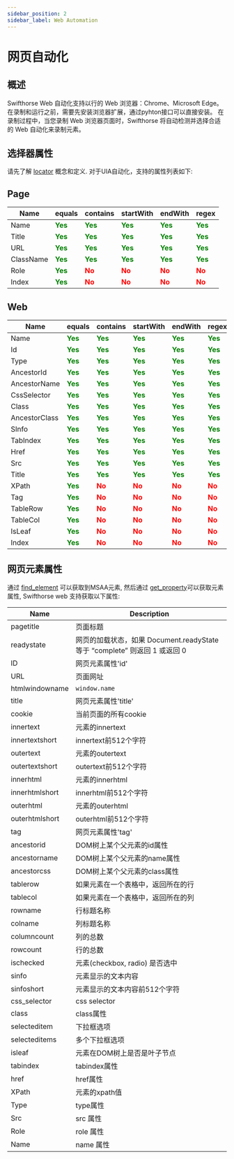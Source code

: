 ```yaml
---
sidebar_position: 2
sidebar_label: Web Automation 
---
```

# 网页自动化 
## 概述

Swifthorse Web 自动化支持以行的 Web 浏览器：Chrome、Microsoft Edge。
在录制和运行之前，需要先安装浏览器扩展，通过pyhton接口可以直接安装。
在录制过程中，当您录制 Web 浏览器页面时，Swifthorse 将自动检测并选择合适的 Web 自动化来录制元素。

## 选择器属性
请先了解 [locator](./locator.md) 概念和定义. 对于UIA自动化，支持的属性列表如下:

## Page

| Name      | equals | contains |startWith |endWith | regex
| ----------- | ----------- |----------- |----------- |----------- |----------- |
| Name |  <font color="Green"><B>Yes</B></font>   |<font color="Green"><B>Yes</B></font>|<font color="Green"><B>Yes</B></font>|<font color="Green"><B>Yes</B></font>|<font color="Green"><B>Yes</B></font>|
| Title |  <font color="Green"><B>Yes</B></font>   |<font color="Green"><B>Yes</B></font>|<font color="Green"><B>Yes</B></font>|<font color="Green"><B>Yes</B></font>|<font color="Green"><B>Yes</B></font>|
| URL |  <font color="Green"><B>Yes</B></font>   |<font color="Green"><B>Yes</B></font>|<font color="Green"><B>Yes</B></font>|<font color="Green"><B>Yes</B></font>|<font color="Green"><B>Yes</B></font>|
| ClassName |  <font color="Green"><B>Yes</B></font>   |<font color="Green"><B>Yes</B></font>|<font color="Green"><B>Yes</B></font>|<font color="Green"><B>Yes</B></font>|<font color="Green"><B>Yes</B></font>|
| Role |  <font color="Green"><B>Yes</B></font>   |<font color="Red"><B>No</B></font>|<font color="Red"><B>No</B></font>|<font color="Red"><B>No</B></font>|<font color="Red"><B>No</B></font>|
| Index |  <font color="Green"><B>Yes</B></font>   |<font color="Red"><B>No</B></font>|<font color="Red"><B>No</B></font>|<font color="Red"><B>No</B></font>|<font color="Red"><B>No</B></font>|

## Web

| Name      | equals | contains |startWith |endWith | regex
| ----------- | ----------- |----------- |----------- |----------- |----------- |
| Name |  <font color="Green"><B>Yes</B></font>   |<font color="Green"><B>Yes</B></font>|<font color="Green"><B>Yes</B></font>|<font color="Green"><B>Yes</B></font>|<font color="Green"><B>Yes</B></font>|
| Id |  <font color="Green"><B>Yes</B></font>   |<font color="Green"><B>Yes</B></font>|<font color="Green"><B>Yes</B></font>|<font color="Green"><B>Yes</B></font>|<font color="Green"><B>Yes</B></font>|
| Type |  <font color="Green"><B>Yes</B></font>   |<font color="Green"><B>Yes</B></font>|<font color="Green"><B>Yes</B></font>|<font color="Green"><B>Yes</B></font>|<font color="Green"><B>Yes</B></font>|
| AncestorId |  <font color="Green"><B>Yes</B></font>   |<font color="Green"><B>Yes</B></font>|<font color="Green"><B>Yes</B></font>|<font color="Green"><B>Yes</B></font>|<font color="Green"><B>Yes</B></font>|
| AncestorName |  <font color="Green"><B>Yes</B></font>   |<font color="Green"><B>Yes</B></font>|<font color="Green"><B>Yes</B></font>|<font color="Green"><B>Yes</B></font>|<font color="Green"><B>Yes</B></font>|
| CssSelector |  <font color="Green"><B>Yes</B></font>   |<font color="Green"><B>Yes</B></font>|<font color="Green"><B>Yes</B></font>|<font color="Green"><B>Yes</B></font>|<font color="Green"><B>Yes</B></font>|
| Class |  <font color="Green"><B>Yes</B></font>   |<font color="Green"><B>Yes</B></font>|<font color="Green"><B>Yes</B></font>|<font color="Green"><B>Yes</B></font>|<font color="Green"><B>Yes</B></font>|
| AncestorClass |  <font color="Green"><B>Yes</B></font>   |<font color="Green"><B>Yes</B></font>|<font color="Green"><B>Yes</B></font>|<font color="Green"><B>Yes</B></font>|<font color="Green"><B>Yes</B></font>|
| SInfo |  <font color="Green"><B>Yes</B></font>   |<font color="Green"><B>Yes</B></font>|<font color="Green"><B>Yes</B></font>|<font color="Green"><B>Yes</B></font>|<font color="Green"><B>Yes</B></font>|
| TabIndex |  <font color="Green"><B>Yes</B></font>   |<font color="Green"><B>Yes</B></font>|<font color="Green"><B>Yes</B></font>|<font color="Green"><B>Yes</B></font>|<font color="Green"><B>Yes</B></font>|
| Href |  <font color="Green"><B>Yes</B></font>   |<font color="Green"><B>Yes</B></font>|<font color="Green"><B>Yes</B></font>|<font color="Green"><B>Yes</B></font>|<font color="Green"><B>Yes</B></font>|
| Src |  <font color="Green"><B>Yes</B></font>   |<font color="Green"><B>Yes</B></font>|<font color="Green"><B>Yes</B></font>|<font color="Green"><B>Yes</B></font>|<font color="Green"><B>Yes</B></font>|
| Title |  <font color="Green"><B>Yes</B></font>   |<font color="Green"><B>Yes</B></font>|<font color="Green"><B>Yes</B></font>|<font color="Green"><B>Yes</B></font>|<font color="Green"><B>Yes</B></font>|
| XPath |  <font color="Green"><B>Yes</B></font>   |<font color="Red"><B>No</B></font>|<font color="Red"><B>No</B></font>|<font color="Red"><B>No</B></font>|<font color="Red"><B>No</B></font>|
| Tag |  <font color="Green"><B>Yes</B></font>   |<font color="Red"><B>No</B></font>|<font color="Red"><B>No</B></font>|<font color="Red"><B>No</B></font>|<font color="Red"><B>No</B></font>|
| TableRow |  <font color="Green"><B>Yes</B></font>   |<font color="Red"><B>No</B></font>|<font color="Red"><B>No</B></font>|<font color="Red"><B>No</B></font>|<font color="Red"><B>No</B></font>|
| TableCol |  <font color="Green"><B>Yes</B></font>   |<font color="Red"><B>No</B></font>|<font color="Red"><B>No</B></font>|<font color="Red"><B>No</B></font>|<font color="Red"><B>No</B></font>|
| IsLeaf |  <font color="Green"><B>Yes</B></font>   |<font color="Red"><B>No</B></font>|<font color="Red"><B>No</B></font>|<font color="Red"><B>No</B></font>|<font color="Red"><B>No</B></font>|
| Index |  <font color="Green"><B>Yes</B></font>   |<font color="Red"><B>No</B></font>|<font color="Red"><B>No</B></font>|<font color="Red"><B>No</B></font>|<font color="Red"><B>No</B></font>|

## 网页元素属性
通过 [find_element](../references/python/globalfunctions/find_element.md) 可以获取到MSAA元素, 然后通过 [get_property](../references/python/pageelement/get_property.md)可以获取元素属性, Swifthorse web 支持获取以下属性:

| Name      | Description |
| ----------- | ----------- |
| pagetitle      |页面标题|
| readystate      |网页的加载状态，如果 Document.readyState 等于 “complete” 则返回 1 或返回 0|
| ID     |网页元素属性'id'|
| URL      |页面网址|
| htmlwindowname      |`window.name`|
| title      |网页元素属性'title'|
| cookie      |当前页面的所有cookie|
| innertext      |元素的innertext|
| innertextshort      |innertext前512个字符|
| outertext      |元素的outertext|
| outertextshort      |outertext前512个字符|
| innerhtml      |元素的innerhtml|
| innerhtmlshort      |innerhtml前512个字符|
| outerhtml      |元素的outerhtml|
| outerhtmlshort      |outerhtml前512个字符|
| tag      |网页元素属性'tag'|
| ancestorid |DOM树上某个父元素的id属性|
| ancestorname      |DOM树上某个父元素的name属性|
| ancestorcss      |DOM树上某个父元素的class属性|
| tablerow      |如果元素在一个表格中，返回所在的行|
| tablecol      |如果元素在一个表格中，返回所在的列|
| rowname      |行标题名称|
| colname      |列标题名称|
| columncount      |列的总数|
| rowcount      |行的总数|
| ischecked      |元素(checkbox, radio) 是否选中|
| sinfo      |元素显示的文本内容|
| sinfoshort      |元素显示的文本内容前512个字符|
| css_selector      |css selector|
| class      |class属性|
| selecteditem      |下拉框选项|
| selecteditems      |多个下拉框选项|
| isleaf      |元素在DOM树上是否是叶子节点|
| tabindex      |tabindex属性|
| href      |href属性 |
| XPath      |元素的xpath值|
| Type      |type属性|
| Src      |src 属性|
| Role      |role 属性|
| Name      |name 属性|
